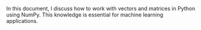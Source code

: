 In this document, I discuss how to work with vectors and matrices in Python using NumPy. This knowledge is essential for machine learning applications.
